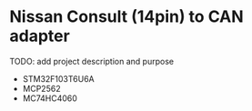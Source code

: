# Nissan Consult (14pin) to CAN adapter

TODO: add project description and purpose

* STM32F103T6U6A
* MCP2562
* MC74HC4060
